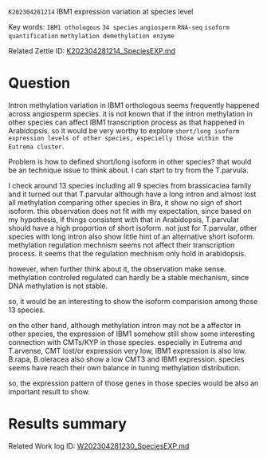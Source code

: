  `K202304281214` IBM1 expression variation at species level 
 
 Key words: `IBM1 othologous` `34 species` `angiosperm` `RNA-seq` `isoform quantification` `methylation demethylation enzyme` 
 
 Related Zettle ID: [K202304281214_SpeciesEXP.md](https://github.com/yz46606/zettle_yz/blob/main/K202304281214_SpeciesEXP.md) 
 
# Question

Intron methylation variation in IBM1 orthologous seems frequently happened across angiosperm species. it is not known that if the intron
methylation in other species can affect IBM1 transcription process as that happened in Arabidopsis. so it would be very worthy to explore 
`short/long isoform expression levels of other species, especielly those within the Eutrema cluster`.

Problem is how to defined short/long isoform in other species? that would be an technique issue to think about. I can start to try from the T.parvula.

I check around 13 species including all 9 species from brassicaciea family and it turned out that T.parvular although have a long intron and almost lost all methylation comparing other species in Bra, it show no sign of short isoform. this observation does not fit with my expectation, since based on my hypothesis, if things consistent with that in Arabidopsis, T.parvular should have a high proportion of short isoform. not just for T.parvular, other species with long intron also show little hint of an alternative short isoform. methylation regulation mechnism seems not affect their transcription process. it seems that the regulation mechnism only hold in arabidopsis.

however, when further think about it, the observation make sense. methylation controled regulated can hardly be a stable mechanism, since DNA methylation is not stable.

so, it would be an interesting to show the isoform comparision among those 13 species.

on the other hand, although methylation intron may not be a affector in other species, the expression of IBM1 somehow still show some interesting connection with CMTs/KYP in those species. especially in Eutrema and T.arvense, CMT lost/or expression very low, IBM1 expression is also low. B.rapa, B.oleracea also show a low CMT3 and IBM1 expression. species seems have reach their own balance in tuning methylation distribution.

so, the expression pattern of those genes in those species would be also an important result to show.


# Results summary  

Related Work log ID: [W202304281230_SpeciesEXP.md](https://github.com/yz46606/Working_record/blob/main/W202304281230_SpeciesEXP.md)


